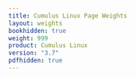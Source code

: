 ```yaml
---
title: Cumulus Linux Page Weights
layout: weights
bookhidden: true
weight: 999
product: Cumulus Linux
version: "3.7"
pdfhidden: true
---
```


